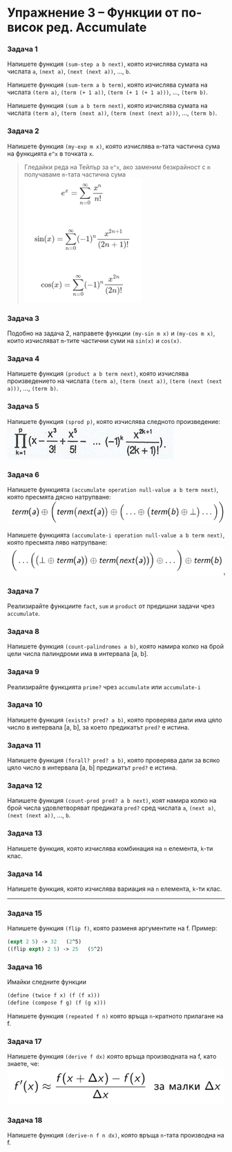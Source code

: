 # Упражнение 3 – Функции от по-висок ред. Accumulate

### Задача 1
Напишете функция `(sum-step a b next)`, която изчислява сумата на числата `a`, `(next a)`, `(next (next a))`, ..., `b`.

Напишете функция `(sum-term a b term)`, която изчислява сумата на числата `(term a)`, `(term (+ 1 a))`, `(term (+ 1 (+ 1 a)))`, ..., `(term b)`.

Напишете функция `(sum a b term next)`, която изчислява сумата на числата `(term a)`, `(term (next a))`, `(term (next (next a)))`, ..., `(term b)`.

### Задача 2
Напишете функция `(my-exp m x)`, която изчислява `m`-тата частична сума на функцията `e^x` в точката `x`.

> Гледайки реда на Тейлър за `e^x`, ако заменим безкрайност с `m` получаваме `m`-тата частична сума
![](taylor.png)

### Задача 3
Подобно на задача 2, направете функции `(my-sin m x)` и `(my-cos m x)`, които изчисляват `m`-тите частични суми на `sin(x)` и `cos(x)`.

### Задача 4
Напишете функция `(product a b term next)`, която изчислява произведението на числата `(term a)`, `(term (next a))`, `(term (next (next a)))`, ..., `(term b)`.

### Задача 5
Напишете функция `(sprod p)`, която изчислява следното произведение:
![](sin-product.png)

### Задача 6
Напишете функцията `(accumulate operation null-value a b term next)`, която пресмята дясно натрупване:
![](accumulate.png)

Напишете функцията `(accumulate-i operation null-value a b term next)`, която пресмята ляво натрупване:
![](accumulate-i.png)

### Задача 7
Реализирайте функциите `fact`, `sum` и `product` от предишни задачи чрез `accumulate`.

### Задача 8
Напишете функция `(count-palindromes a b)`, която намира колко на брой цели числа палиндроми има в интервала [a, b].

### Задача 9
Реализирайте функцията `prime?` чрез `accumulate` или `accumulate-i`

### Задача 10
Напишете функция `(exists? pred? a b)`, която проверява дали има цяло число в интервала [a, b], за което предикатът `pred?` е истина.

### Задача 11
Напишете функция `(forall? pred? a b)`, която проверява дали за всяко цяло число в интервала [a, b] предикатът `pred?` е истина.

### Задача 12
Напишете функция `(count-pred pred? a b next)`, коят намира колко на брой числа удовлетворяват предиката `pred?` сред числата `a`, `(next a)`, `(next (next a))`, ..., `b`.

### Задача 13
Напишете функция, която изчислява комбинация на `n` елемента, `k`-ти клас.

### Задача 14
Напишете функция, която изчислява вариация на `n` елемента, `k`-ти клас.

<hr />

### Задача 15
Напишете функция `(flip f)`, която разменя аргументите на f.
Пример:
```scheme
(expt 2 5) -> 32   (2^5)
((flip expt) 2 5) -> 25   (5^2)
```

### Задача 16
Имайки следните функции
```scheme
(define (twice f x) (f (f x)))
(define (compose f g) (f (g x)))
```

Напишете функция `(repeated f n)` която  връща `n`-кратното прилагане на f.
### Задача 17
Напишете функция `(derive f dx)` която връща производната на f, като знаете, че:
![](derivative.png)

### Задача 18
Напишете функция `(derive-n f n dx)`, която връща `n`-тата производна на f.

